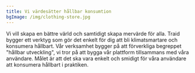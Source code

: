 ```yaml
---
title: Vi värdesätter hållbar konsumtion
bgImage: /img/clothing-store.jpg
---
```

<!--StartFragment-->

Vi vill skapa en bättre värld och samtidigt skapa mervärde för alla. Traid bygger ett verktyg som gör det enkelt för dig att bli klimatsmartare och konsumera hållbart. Vår verksamhet bygger på att förverkliga begreppet  "hållbar utveckling", vi tror på att bygga vår plattform tillsammans med våra användare. Målet är att det ska vara enkelt och smidigt för våra användare att konsumera hållbart i praktiken.

<!--EndFragment-->